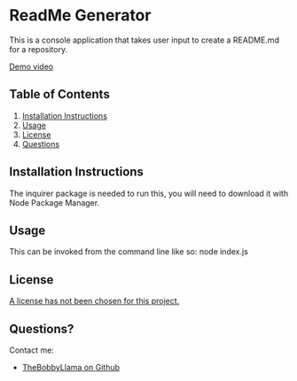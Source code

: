 # ReadMe Generator

This is a console application that takes user input to create a README.md for a repository.

[Demo video](https://youtu.be/spkkBeeb4y0)

## Table of Contents
1. [Installation Instructions](#installation-instructions)
2. [Usage](#usage)
3. [License](#license)
4. [Questions](#questions)


## Installation Instructions
  
The inquirer package is needed to run this, you will need to download it with Node Package Manager.

## Usage
  
This can be invoked from the command line like so: node index.js

## License
    
[A license has not been chosen for this project.]()
## Questions?
Contact me:
- [TheBobbyLlama on Github](https://github.com/TheBobbyLlama/)
